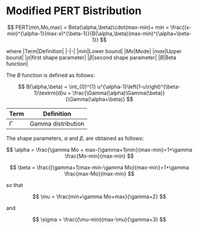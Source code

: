 # Modified PERT Bistribution

$$
PERT(min,Mo,max) = Beta(\alpha,\beta)\cdot(max-min)+ min = \frac{(x-min)^{\alpha-1}(max-x)^{\beta-1}}{B(\alpha,\beta)(max-min)^{\alpha+\beta-1}}
$$

where
|Term|Definition|
|-|-|
|$min$|Lower bound|
|$Mo$|Mode|
|$max$|Upper bound|
|$\alpha$|first shape parameter|
|$\beta$|second shape parameter|
|$B$|Beta function|

The $B$ function is defined as follows:

$$
B(\alpha,\beta) = \int_{0}^{1} u^{\alpha-1}\left(1-u\right)^{\beta-1}\textrm{d}u =  \frac{\Gamma(\alpha)\Gamma(\beta)}{\Gamma(\alpha+\beta)}
$$

|Term|Definition|
|-|-|
|$\Gamma$|Gamma distribution|

The shape parameters, $\alpha$ and $\beta$, are obtained as follows:

$$
\alpha = \frac{\gamma Mo + max-(\gamma+1)min}{max-min}=1+\gamma \frac{Mo-min}{max-min}
$$

$$
\beta = \frac{(\gamma+1)max-min-\gamma Mo}{max-min}=1+\gamma \frac{max-Mo}{max-min}
$$

so that

$$
\mu = \frac{min+\gamma Mo+max}{\gamma+2}
$$

and 

$$
\sigma = \frac{(\mu-min)(max-\mu}{\gamma+3}
$$

